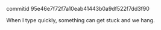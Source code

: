 commitid 95e46e7f72f7a10eab41443b0a9df522f7dd3f90

When I type quickly, something can get stuck and we hang.
